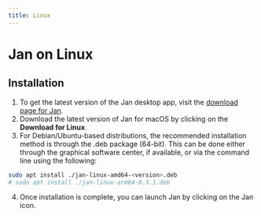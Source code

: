 ```yaml
---
title: Linux
---
```


# Jan on Linux

## Installation

1. To get the latest version of the Jan desktop app, visit the [download page for Jan](https://jan.ai/).
2. Download the latest version of Jan for macOS by clicking on the **Download for Linux**.
3. For Debian/Ubuntu-based distributions, the recommended installation method is through the .deb package (64-bit). This can be done either through the graphical software center, if available, or via the command line using the following:
```bash
sudo apt install ./jan-linux-amd64-<version>.deb
# sudo apt install ./jan-linux-arm64-0.3.1.deb
```
4. Once installation is complete, you can launch Jan by clicking on the Jan icon.